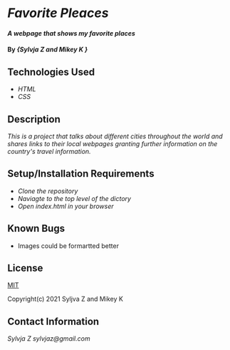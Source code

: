 # _Favorite Pleaces_

#### _A webpage that shows my favorite places_

#### By _**{Sylvja Z and Mikey K }**_

## Technologies Used

* _HTML_
* _CSS_

## Description

_This is a project that talks about different cities throughout the world and shares links to their local webpages granting further information on the country's travel information._

## Setup/Installation Requirements

* _Clone the repository_
* _Naviagte to the top level of the dictory_
* _Open index.html in your browser_

## Known Bugs

* Images could be formartted better

## License
[MIT](https://opensource.org/licenses/MIThttps://opensource.org/licenses/MIT)

Copyright(c) 2021 Syljva Z and Mikey K

## Contact Information

_Sylvja Z_
_sylvjaz@gmail.com_